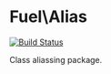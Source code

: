 # Fuel\Alias

[![Build Status](https://travis-ci.org/fuelphp/alias.png?branch=master)](https://travis-ci.org/fuelphp/alias)

Class aliassing package.